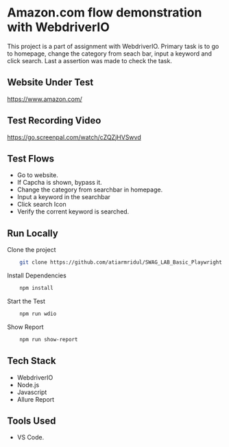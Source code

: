 # Amazon.com flow demonstration with WebdriverIO

This project is a part of assignment with WebdriverIO. Primary task is to go to homepage, change the category from seach bar, input a keyword and click search. Last a assertion was made to check the task.

## Website Under Test

https://www.amazon.com/

## Test Recording Video

https://go.screenpal.com/watch/cZQZjHVSwvd

## Test Flows

- Go to website.
- If Capcha is shown, bypass it.
- Change the category from searchbar in homepage.
- Input a keyword in the searchbar
- Click search Icon
- Verify the corrent keyword is searched.

## Run Locally

Clone the project

```bash {"id":"01J7TWY4RKEYT0E8W8P4QQK3KR"}
    git clone https://github.com/atiarmridul/SWAG_LAB_Basic_Playwright.git
```

Install Dependencies

```bash {"id":"01J7TWY4RKEYT0E8W8P7Q1J3BH"}
    npm install
```

Start the Test

```bash {"id":"01J7TWY4RKEYT0E8W8P99KNTTW"}
    npm run wdio
```

Show Report

```bash {"id":"01J8HPHZ3YQ9BK5J12Y06DGZD7"}
    npm run show-report
```

## Tech Stack

- WebdriverIO
- Node.js
- Javascript
- Allure Report

## Tools Used

- VS Code.



